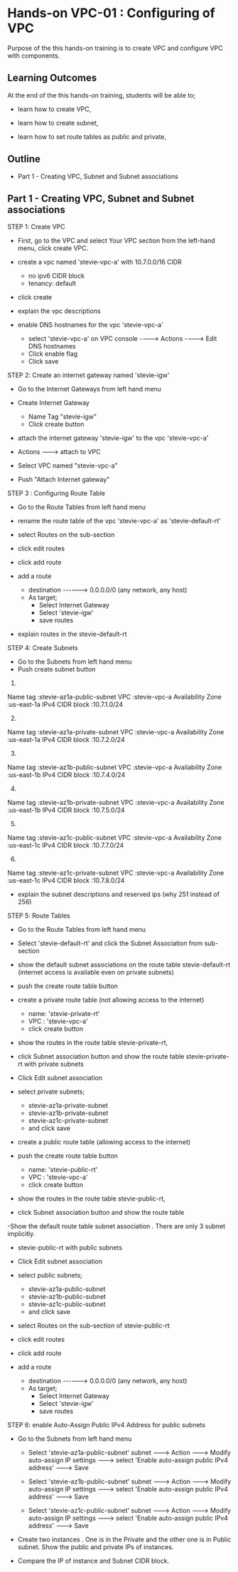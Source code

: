 # Hands-on VPC-01 : Configuring of VPC

Purpose of the this hands-on training is to create VPC and configure VPC with components.

## Learning Outcomes

At the end of the this hands-on training, students will be able to;

- learn how to create VPC,

- learn how to create subnet,

- learn how to set route tables as public and private,


## Outline

- Part 1 - Creating VPC, Subnet and Subnet associations



## Part 1 - Creating VPC, Subnet and Subnet associations

STEP 1: Create VPC

- First, go to the VPC and select Your VPC section from the left-hand menu, click create VPC.

- create a vpc named 'stevie-vpc-a' with 10.7.0.0/16 CIDR
    - no ipv6 CIDR block
    - tenancy: default

- click create

- explain the vpc descriptions

- enable DNS hostnames for the vpc 'stevie-vpc-a'

  - select 'stevie-vpc-a' on VPC console ----> Actions ----> Edit DNS hostnames
  - Click enable flag
  - Click save 

STEP 2: Create an internet gateway named 'stevie-igw'

- Go to the Internet Gateways from left hand menu

- Create Internet Gateway
   - Name Tag "stevie-igw" 
   - Click create button

-  attach the internet gateway 'stevie-igw' to the vpc 'stevie-vpc-a'
  - Actions ---> attach to VPC
  - Select VPC named "stevie-vpc-a"
  - Push "Attach Internet gateway"

STEP 3 : Configuring Route Table

- Go to the Route Tables from left hand menu

- rename the route table of the vpc 'stevie-vpc-a' as 'stevie-default-rt'

- select Routes on the sub-section

- click edit routes

- click add route

- add a route
    - destination ------> 0.0.0.0/0 (any network, any host)
    - As target;
      - Select Internet Gateway
      - Select 'stevie-igw'
      - save routes

- explain routes in the stevie-default-rt

STEP 4: Create Subnets
- Go to the Subnets from left hand menu
- Push create subnet button

1. 
Name tag          :stevie-az1a-public-subnet
VPC               :stevie-vpc-a
Availability Zone :us-east-1a
IPv4 CIDR block   :10.7.1.0/24

2. 
Name tag          :stevie-az1a-private-subnet
VPC               :stevie-vpc-a
Availability Zone :us-east-1a
IPv4 CIDR block   :10.7.2.0/24

3. 
Name tag          :stevie-az1b-public-subnet
VPC               :stevie-vpc-a
Availability Zone :us-east-1b
IPv4 CIDR block   :10.7.4.0/24

4. 
Name tag          :stevie-az1b-private-subnet
VPC               :stevie-vpc-a
Availability Zone :us-east-1b
IPv4 CIDR block   :10.7.5.0/24

5. 
Name tag          :stevie-az1c-public-subnet
VPC               :stevie-vpc-a
Availability Zone :us-east-1c
IPv4 CIDR block   :10.7.7.0/24

6. 
Name tag          :stevie-az1c-private-subnet
VPC               :stevie-vpc-a
Availability Zone :us-east-1c
IPv4 CIDR block   :10.7.8.0/24

- explain the subnet descriptions and reserved ips (why 251 instead of 256)

STEP 5: Route Tables

- Go to the Route Tables from left hand menu

- Select 'stevie-default-rt' and click the Subnet Association from sub-section

- show the default subnet associations on the route table 
stevie-default-rt (internet access is available even on private subnets)
- push the create route table button

- create a private route table (not allowing access to the internet) 
  - name: 'stevie-private-rt'
  - VPC : 'stevie-vpc-a'
  - click create button

- show the routes in the route table stevie-private-rt,

- click Subnet association button and show the route table stevie-private-rt with private subnets

- Click Edit subnet association
- select private subnets;
  - stevie-az1a-private-subnet
  - stevie-az1b-private-subnet
  - stevie-az1c-private-subnet
  - and click save

- create a public route table (allowing access to the internet) 

- push the create route table button
  - name: 'stevie-public-rt'
  - VPC : 'stevie-vpc-a'
  - click create button

- show the routes in the route table stevie-public-rt,

- click Subnet association button and show the route table 

-Show the default route table subnet association . There are only 3 subnet implicitly.

- stevie-public-rt with public subnets

- Click Edit subnet association

- select public subnets;
  - stevie-az1a-public-subnet
  - stevie-az1b-public-subnet
  - stevie-az1c-public-subnet
  - and click save

- select Routes on the sub-section of stevie-public-rt

- click edit routes

- click add route

- add a route
    - destination ------> 0.0.0.0/0 (any network, any host)
    - As target;
      - Select Internet Gateway
      - Select 'stevie-igw'
      - save routes    
      
STEP 6: enable Auto-Assign Public IPv4 Address for public subnets

- Go to the Subnets from left hand menu

  - Select 'stevie-az1a-public-subnet' subnet ---> Action ---> Modify auto-assign IP settings  ---> select 'Enable auto-assign public IPv4 address' ---> Save

  - Select 'stevie-az1b-public-subnet' subnet ---> Action ---> Modify auto-assign
  IP settings  ---> select 'Enable auto-assign public IPv4 address' ---> Save

  - Select 'stevie-az1c-public-subnet' subnet ---> Action ---> Modify auto-assign
  IP settings  ---> select 'Enable auto-assign public IPv4 address' ---> Save

- Create two instances . One is in the Private and the other one is in Public subnet. Show the public and private IPs of instances. 

- Compare the IP of instance and Subnet CIDR block.


